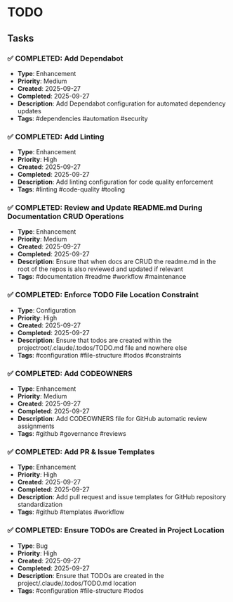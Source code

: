 # TODO

## Tasks

### ✅ COMPLETED: Add Dependabot
- **Type**: Enhancement
- **Priority**: Medium
- **Created**: 2025-09-27
- **Completed**: 2025-09-27
- **Description**: Add Dependabot configuration for automated dependency updates
- **Tags**: #dependencies #automation #security

### ✅ COMPLETED: Add Linting
- **Type**: Enhancement
- **Priority**: High
- **Created**: 2025-09-27
- **Completed**: 2025-09-27
- **Description**: Add linting configuration for code quality enforcement
- **Tags**: #linting #code-quality #tooling

### ✅ COMPLETED: Review and Update README.md During Documentation CRUD Operations
- **Type**: Enhancement
- **Priority**: Medium
- **Created**: 2025-09-27
- **Completed**: 2025-09-27
- **Description**: Ensure that when docs are CRUD the readme.md in the root of the repos is also reviewed and updated if relevant
- **Tags**: #documentation #readme #workflow #maintenance

### ✅ COMPLETED: Enforce TODO File Location Constraint
- **Type**: Configuration
- **Priority**: High
- **Created**: 2025-09-27
- **Completed**: 2025-09-27
- **Description**: Ensure that todos are created within the projectroot/.claude/.todos/TODO.md file and nowhere else
- **Tags**: #configuration #file-structure #todos #constraints

### ✅ COMPLETED: Add CODEOWNERS
- **Type**: Enhancement
- **Priority**: Medium
- **Created**: 2025-09-27
- **Completed**: 2025-09-27
- **Description**: Add CODEOWNERS file for GitHub automatic review assignments
- **Tags**: #github #governance #reviews

### ✅ COMPLETED: Add PR & Issue Templates
- **Type**: Enhancement
- **Priority**: High
- **Created**: 2025-09-27
- **Completed**: 2025-09-27
- **Description**: Add pull request and issue templates for GitHub repository standardization
- **Tags**: #github #templates #workflow

### ✅ COMPLETED: Ensure TODOs are Created in Project Location
- **Type**: Bug
- **Priority**: High
- **Created**: 2025-09-27
- **Completed**: 2025-09-27
- **Description**: Ensure that TODOs are created in the project/.claude/.todos/TODO.md location
- **Tags**: #configuration #file-structure #todos